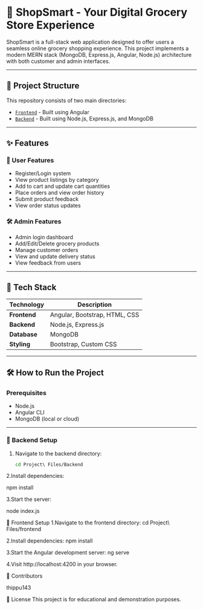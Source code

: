 # 🛒 ShopSmart - Your Digital Grocery Store Experience

ShopSmart is a full-stack web application designed to offer users a seamless online grocery shopping experience. This project implements a modern MERN stack (MongoDB, Express.js, Angular, Node.js) architecture with both customer and admin interfaces.

---

## 📁 Project Structure

This repository consists of two main directories:

- [`Frontend`](https://github.com/Helina-Thathapudi/Shopsmart/tree/main/Project%20Files/frontend) - Built using Angular
- [`Backend`](https://github.com/Helina-Thathapudi/Shopsmart/tree/main/Project%20Files/Backend) - Built using Node.js, Express.js, and MongoDB

---

## ✨ Features

### 🧑 User Features
- Register/Login system
- View product listings by category
- Add to cart and update cart quantities
- Place orders and view order history
- Submit product feedback
- View order status updates

### 🛠️ Admin Features
- Admin login dashboard
- Add/Edit/Delete grocery products
- Manage customer orders
- View and update delivery status
- View feedback from users

---

## 🚀 Tech Stack

| Technology     | Description                      |
|----------------|----------------------------------|
| **Frontend**   | Angular, Bootstrap, HTML, CSS    |
| **Backend**    | Node.js, Express.js              |
| **Database**   | MongoDB                          |
| **Styling**    | Bootstrap, Custom CSS            |

---

## 🛠️ How to Run the Project

### Prerequisites

- Node.js
- Angular CLI
- MongoDB (local or cloud)

---

### 🔧 Backend Setup

1. Navigate to the backend directory:
   ```bash
   cd Project\ Files/Backend
2.Install dependencies:

npm install

3.Start the server:

node index.js

🎨 Frontend Setup
1.Navigate to the frontend directory:
cd Project\ Files/frontend

2.Install dependencies:
npm install

3.Start the Angular development server:
ng serve

4.Visit http://localhost:4200 in your browser.

🙌 Contributors

 thippu143
 
📄 License
This project is for educational and demonstration purposes.
